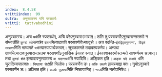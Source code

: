 ```yaml
---
index:  8.4.58
vrittiindex:  99
sutra:  अनुस्वारस्य ययि परसवर्णः
vritti:  tattvabodhini 
---
```


अनुस्वारस्य। अत्र `ययी`ति स्पष्टार्थम्, अचि परेऽनुस्वाराऽभावात्। शलि तु परसवर्णोऽनुस्वारान्तरतमो न संभवतीति `कुण्डं रथेने`त्यत्रेव `दंशन`मित्यादावपि परसवर्णविध्यप्रवृत्तेः। अत्र वदन्ति-`ईषद्विवृतमूष्माणां, विवृतं स्वराणा`मिति भाष्यमते `ययी`त्यास्यापार्थकत्वम्। सूत्रकारमते तदावश्यकमेव। अन्यथा `दशन`मित्यादावनुस्वारान्तरतमः परसवर्णोऽनुनासिक ईकारः स्यात्। ईकारशकारयोस्तन्मते सावर्ण्यस्य सत्त्वात्। तथा `कुण्डं शेते` इत्यादावनुस्वारस्य `वा पदान्तस्ये`ति स्यादिति। अङ्कित इति। `अङ्क पदे लक्षणे चे`ति चुरादिण्यन्तात्क्तः। `निष्ठायां सेटी`ति णिलोपः। परसवर्णेन ङः। `अकि लक्षणे` इत्यस्माद्वा क्तः। नुमोऽनुस्वारे परसवर्णेन ङः। अञ्चित इति। `अञ्चेः पूजाया`मिति निष्ठायामिट्। `नाऽचे`रिति नलोपनिषेधः।


